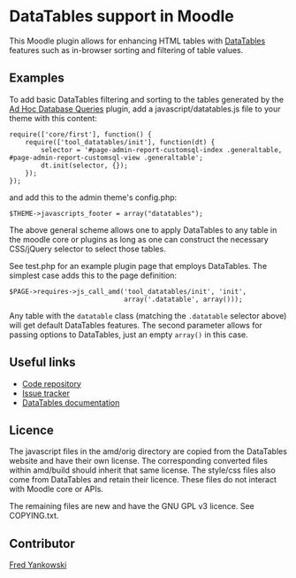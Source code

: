 DataTables support in Moodle
===

This Moodle plugin allows for enhancing HTML tables with
[DataTables](https://datatables.net/)
features such as in-browser sorting and filtering of table values.

Examples
---

To add basic DataTables filtering and sorting to the tables generated by the
[Ad Hoc Database Queries](https://moodle.org/plugins/view/report_customsql)
plugin, add a javascript/datatables.js file to your theme with this content:

```
require(['core/first'], function() {
    require(['tool_datatables/init'], function(dt) {
        selector = '#page-admin-report-customsql-index .generaltable, #page-admin-report-customsql-view .generaltable';
        dt.init(selector, {});
    });
});
```

and add this to the admin theme's config.php:

```
$THEME->javascripts_footer = array("datatables");
```

The above general scheme allows one to apply DataTables to any table in the moodle core or plugins as long as one can construct the necessary CSS/jQuery selector to select those tables.

See test.php for an example plugin page that employs DataTables. The simplest case adds this to the page definition:

```
$PAGE->requires->js_call_amd('tool_datatables/init', 'init',
                             array('.datatable', array()));
```
Any table with the `datatable` class (matching the `.datatable` selector above) will get default DataTables features. The second parameter allows for passing options to DataTables, just an empty `array()` in this case.


Useful links
---
* [Code repository](https://github.com/fredcy/moodle-tool_datatables)
* [Issue tracker](https://github.com/fredcy/moodle-datatables/issues)
* [DataTables documentation](https://datatables.net/)

Licence
---
The javascript files in the amd/orig directory are copied from the DataTables website and have their own license. The corresponding converted files within amd/build should inherit that same license. The style/css files also come from DataTables and retain their licence. These files do not interact with Moodle core or APIs.

The remaining files are new and have the GNU GPL v3 licence. See COPYING.txt.

Contributor
---
[Fred Yankowski](https://moodle.org/user/profile.php?id=843666)
